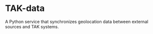 # TAK-data
A Python service that synchronizes geolocation data between external sources and TAK systems.
